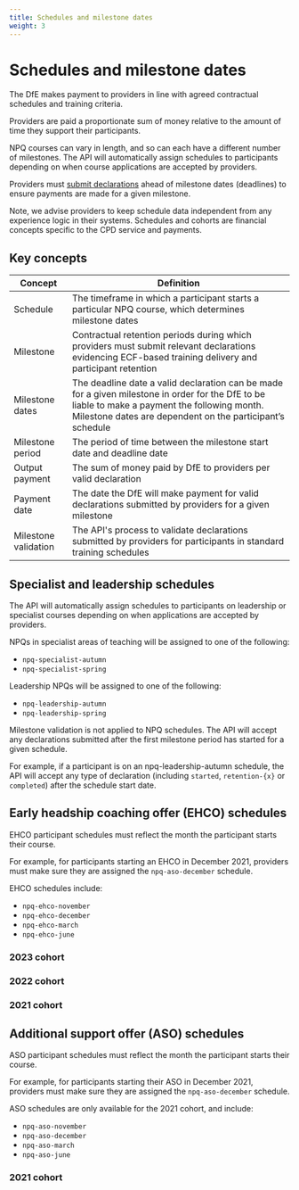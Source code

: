 ```yaml
---
title: Schedules and milestone dates
weight: 3
---
```


# Schedules and milestone dates

The DfE makes payment to providers in line with agreed contractual schedules and training criteria. 

Providers are paid a proportionate sum of money relative to the amount of time they support their participants.

NPQ courses can vary in length, and so can each have a different number of milestones. The API will automatically assign schedules to participants depending on when course applications are accepted by providers. 

Providers must [submit declarations](/api-reference/npq/guidance/#submit-view-and-void-declarations) ahead of milestone dates (deadlines) to ensure payments are made for a given milestone. 

Note, we advise providers to keep schedule data independent from any experience logic in their systems. Schedules and cohorts are financial concepts specific to the CPD service and payments. 

## Key concepts

| Concept      | Definition| 
| -------- | --------  |
| Schedule    | The timeframe in which a participant starts a particular NPQ course, which determines milestone dates      |
| Milestone   | Contractual retention periods during which providers must submit relevant declarations evidencing ECF-based training delivery and participant retention     |
| Milestone dates    | The deadline date a valid declaration can be made for a given milestone in order for the DfE to be liable to make a payment the following month. Milestone dates are dependent on the participant’s schedule       |
| Milestone period    | The period of time between the milestone start date and deadline date       |
| Output payment    | The sum of money paid by DfE to providers per valid declaration     |
| Payment date    | The date the DfE will make payment for valid declarations submitted by providers for a given milestone     |
| Milestone validation    | The API's process to validate declarations submitted by providers for participants in standard training schedules       |


## Specialist and leadership schedules

The API will automatically assign schedules to participants on leadership or specialist courses depending on when applications are accepted by providers.

NPQs in specialist areas of teaching will be assigned to one of the following: 

* `npq-specialist-autumn`
* `npq-specialist-spring`

Leadership NPQs will be assigned to one of the following:

* `npq-leadership-autumn`
* `npq-leadership-spring`

Milestone validation is not applied to NPQ schedules. The API will accept any declarations submitted after the first milestone period has started for a given schedule.

For example, if a participant is on an npq-leadership-autumn schedule, the API will accept any type of declaration (including `started`, `retention-{x}` or `completed`) after the schedule start date.

## Early headship coaching offer (EHCO) schedules 

EHCO participant schedules must reflect the month the participant starts their course. 

For example, for participants starting an EHCO in December 2021, providers must make sure they are assigned the `npq-aso-december` schedule.

EHCO schedules include: 

* `npq-ehco-november`
* `npq-ehco-december`
* `npq-ehco-march`
* `npq-ehco-june`

### 2023 cohort 


### 2022 cohort 


### 2021 cohort 


## Additional support offer (ASO) schedules  

ASO participant schedules must reflect the month the participant starts their course. 

For example, for participants starting their ASO in December 2021, providers must make sure they are assigned the `npq-aso-december` schedule.

ASO schedules are only available for the 2021 cohort, and include: 

* `npq-aso-november`
* `npq-aso-december`
* `npq-aso-march`
* `npq-aso-june`

### 2021 cohort
